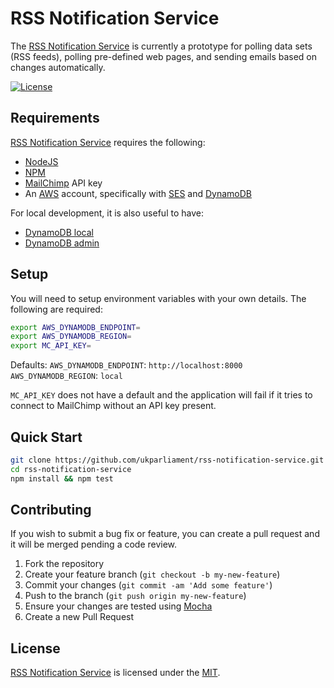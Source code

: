 # RSS Notification Service
The [RSS Notification Service][rns] is currently a prototype for polling data sets (RSS feeds), polling pre-defined web pages, and sending emails based on changes automatically.

[![License][shield-license]][info-license]

## Requirements
[RSS Notification Service][rns] requires the following:
* [NodeJS][node]
* [NPM][npm]
* [MailChimp][mailchimp] API key
* An [AWS][aws] account, specifically with [SES][ses] and [DynamoDB][ddb]

For local development, it is also useful to have:
* [DynamoDB local][ddbl]
* [DynamoDB admin][ddba]

## Setup
You will need to setup environment variables with your own details. The following are required:
```bash
export AWS_DYNAMODB_ENDPOINT=
export AWS_DYNAMODB_REGION=
export MC_API_KEY=
```

Defaults:
`AWS_DYNAMODB_ENDPOINT`: `http://localhost:8000`
`AWS_DYNAMODB_REGION`: `local`

`MC_API_KEY` does not have a default and the application will fail if it tries to connect to MailChimp without an API key present.

## Quick Start
```bash
git clone https://github.com/ukparliament/rss-notification-service.git
cd rss-notification-service
npm install && npm test
```

## Contributing
If you wish to submit a bug fix or feature, you can create a pull request and it will be merged pending a code review.

1. Fork the repository
1. Create your feature branch (`git checkout -b my-new-feature`)
1. Commit your changes (`git commit -am 'Add some feature'`)
1. Push to the branch (`git push origin my-new-feature`)
1. Ensure your changes are tested using [Mocha][mocha]
1. Create a new Pull Request

## License
[RSS Notification Service][rns] is licensed under the [MIT][info-license].

[rns]: https://github.com/ukparliament/rss-notification-service
[node]: https://nodejs.org/
[npm]: https://www.npmjs.com/
[aws]: https://aws.amazon.com/
[mailchimp]: https://mailchimp.com
[ses]: https://aws.amazon.com/ses/
[ddb]: https://aws.amazon.com/dynamodb/
[ddbl]: https://docs.aws.amazon.com/amazondynamodb/latest/developerguide/DynamoDBLocal.html
[ddba]: https://github.com/aaronshaf/dynamodb-admin
[mocha]: https://mochajs.org/

[info-license]:   https://github.com/ukparliament/rss-notification-service/blob/master/LICENSE
[shield-license]: https://img.shields.io/badge/license-MIT-blue.svg
